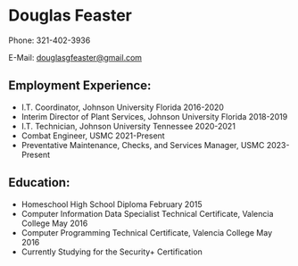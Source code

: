 # Douglas Feaster	
Phone: 321-402-3936 


E-Mail: douglasgfeaster@gmail.com


## Employment Experience:
- I.T. Coordinator, Johnson University Florida                                        2016-2020
- Interim Director of Plant Services, Johnson University Florida                      2018-2019
- I.T. Technician, Johnson University Tennessee 						                          2020-2021
- Combat Engineer, USMC	             							                                    2021-Present
- Preventative Maintenance, Checks, and Services Manager, USMC			                  2023-Present
 
 
 
## Education:
- Homeschool High School Diploma								                                      February 2015
- Computer Information Data Specialist Technical Certificate, Valencia College        May 2016
- Computer Programming Technical Certificate, Valencia College				                May 2016
- Currently Studying for the Security+ Certification
